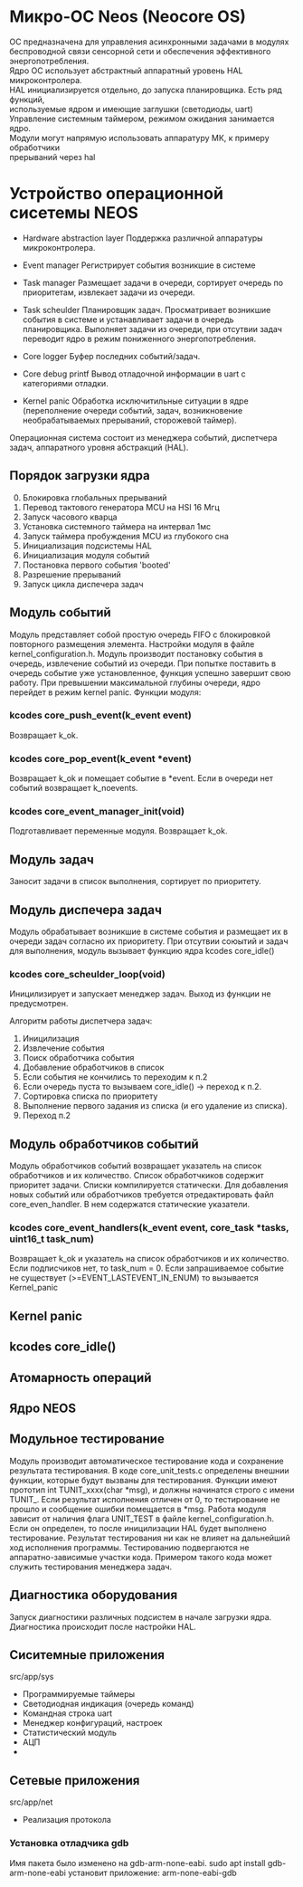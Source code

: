 
# Микро-ОС Neos (Neocore OS)  

ОС предназначена для управления асинхронными задачами в модулях беспроводной связи сенсорной сети и обеспечения эффективного энергопотребления.          
Ядро ОС использует абстрактный аппаратный уровень HAL микроконтролера.    
HAL инициализируется отдельно, до запуска планировщика. Есть ряд функций,    
используемые ядром и имеющие заглушки (светодиоды, uart)                     
Управление системным таймером, режимом ожидания занимается ядро.                                                                             
Модули могут напрямую использовать аппаратуру МК, к примеру обработчики      
прерываний через hal


# Устройство операционной сисетемы NEOS

* Hardware abstraction layer
  Поддержка различной аппаратуры микроконтролера.

* Event manager
  Регистрирует события возникшие в системе

* Task manager
  Размещает задачи в очереди, сортирует очередь по приоритетам, извлекает 
  задачи из очереди.

* Task scheulder
  Планировщик задач. Просматривает возникшие события в системе и устанавливает 
  задачи в очередь планировщика. 
  Выполняет задачи из очереди, при отсутвии задач переводит
  ядро в режим пониженного энергопотребления. 

* Core logger
  Буфер последних событий/задач.

* Core debug printf
  Вывод отладочной информации в uart c категориями отладки.

* Kernel panic
  Обработка исключитильные ситуации в ядре (переполнение очереди событий, задач, 
  возникновение необрабатываемых прерываний, сторожевой таймер).


Операционная система состоит из менеджера событий, диспетчера задач, аппаратного уровня абстракций (HAL). 

## Порядок загрузки ядра
0. Блокировка глобальных прерываний
1. Перевод тактового генератора MCU на HSI 16 Мгц
2. Запуск часового кварца
3. Установка системного таймера на интервал 1мс
4. Запуск таймера пробуждения MCU из глубокого сна
5. Инициализация подсистемы HAL
6. Инициализация модуля событий
7. Постановка первого события 'booted'
8. Разрешение прерываний
9. Запуск цикла диспечера задач

## Модуль событий
Модуль представляет собой простую очередь FIFO с блокировкой повторного размещения элемента. Настройки модуля в файле kernel_configuration.h.
Модуль производит постановку события в очередь, извлечение событий из очереди.
При попытке поставить в очередь событие уже установленное, функция успешно завершит свою работу. При превышении максимальной глубины очереди, ядро перейдет в режим kernel panic.
Функции модуля:

### kcodes core_push_event(k_event event)
Возвращает k_ok. 

### kcodes core_pop_event(k_event *event)
Возвращает k_ok и помещает событие в *event.
Если в очереди нет событий возвращает k_noevents.

### kcodes core_event_manager_init(void)
Подготавливает переменные модуля.
Возвращает k_ok.    

## Модуль задач
Заносит задачи в список выполнения, сортирует по приоритету.


## Модуль диспечера задач
Модуль обрабатывает возникшие в системе события и размещает их в очереди задач согласно их приоритету. При отсутвии союытий и задач для выполнения, модуль вызывает функцию ядра kcodes core_idle() 

### kcodes core_scheulder_loop(void)
Иницилизирует и запускает менеджер задач.
Выход из функции не предусмотрен.

Алгоритм работы диспетчера задач:
1. Иницилизация
2. Извлечение события
3. Поиск обработчика события
4. Добавление обработчиков в список
5. Если события не кончились то переходим к п.2
6. Если очередь пуста то вызываем core_idle() -> переход к п.2.
6. Сортировка списка по приоритету
7. Выполнение первого задания из списка (и его удаление из списка).
8. Переход п.2

## Модуль обработчиков событий
Модуль обработчиков событий возвращает указатель на список обработчиков и
их количество. Список обработчкиков содержит приоритет задачи. Списки компилируется статически. 
Для добавления новых событий или обработчиков требуется отредактировать
файл core_even_handler. В нем содержатся статические указатели.


### kcodes core_event_handlers(k_event event, core_task *tasks, uint16_t task_num)
Возвращает k_ok и указатель на список обработчиков и их количество.
Если подписчиков нет, то task_num = 0.
Если запрашиваемое событие не существует (>=EVENT_LASTEVENT_IN_ENUM)
то вызывается Kernel_panic

## Kernel panic

## kcodes core_idle()

## Атомарность операций

##  Ядро NEOS

## Модульное тестирование
Модуль производит автоматическое тестирование кода и сохранение результата тестирования.
В коде core_unit_tests.c определены внешнии функции, которые будут вызваны
для тестирования. Функции имеют прототип int TUNIT_xxxx(char *msg), и должны начинатся строго с имени TUNIT_. Если результат исполнения отличен от 0, то тестирование не прошло и сообщение ошибки помещается в *msg.
Работа модуля зависит от наличия флага UNIT_TEST в файле kernel_configuration.h.
Если он определен, то после иницилизации HAL будет выполнено тестирование.
Результат тестирования ни как не влияет на дальнейший ход исполнения программы.
Тестированию подвергаются не аппаратно-зависимые участки кода. Примером
такого кода может служить тестирования менеджера задач.

## Диагностика оборудования
Запуск диагностики различных подсистем в начале загрузки ядра.
Диагностика происходит после настройки HAL.


## Сиситемные приложения
src/app/sys
 - Программируемые таймеры
 - Светодиодная индикация (очередь команд)
 - Командная строка uart
 - Менеджер конфигураций, настроек
 - Статистический модуль
 - АЦП
 - 

## Сетевые приложения
src/app/net
 - Реализация протокола



### Установка отладчика gdb
Имя пакета было изменено на gdb-arm-none-eabi.
sudo apt install gdb-arm-none-eabi
установит приложение:
arm-none-eabi-gdb